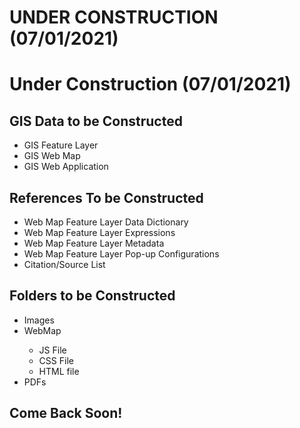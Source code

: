 <h1>UNDER CONSTRUCTION (07/01/2021)</h1>
<h1> Under Construction (07/01/2021) </h1>

<h2>GIS Data to be Constructed</h2>
<ul> 
  <li>GIS Feature Layer</li>
  <li>GIS Web Map</li>
  <li>GIS Web Application</li>
 </ul> 
<h2>References To be Constructed</h2>

<ul>
  <li>Web Map Feature Layer Data Dictionary</li>
  <li>Web Map Feature Layer Expressions</li>
  <li>Web Map Feature Layer Metadata</li>
  <li>Web Map Feature Layer Pop-up Configurations</li>
  <li>Citation/Source List</li>
</ul>

<h2>Folders to be Constructed</h2>
<ul>
  <li>Images</li>
  <li>WebMap</li>
  <ul>
    <li>JS File</li>
    <li>CSS File</li>
    <li>HTML file</li>
  </ul>
  <li>PDFs</li>
  </ul>
<h2>Come Back Soon!</h2>


